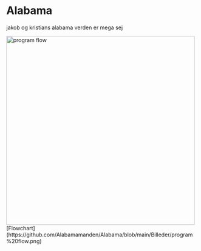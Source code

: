 # Alabama
jakob og kristians alabama verden er mega sej


<img width="496" alt="program flow" src="https://user-images.githubusercontent.com/113904818/199482578-dc07976e-7846-4616-b4eb-582bd87d9aa9.png">
[Flowchart](https://github.com/Alabamamanden/Alabama/blob/main/Billeder/program%20flow.png)
